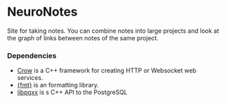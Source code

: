 # NeuroNotes
Site for taking notes. You can combine notes into large projects and look at the graph of links between notes of the same project.

### Dependencies
- [Crow](https://github.com/CrowCpp/Crow) is a C++ framework for creating HTTP or Websocket web services.
- [\{fmt\}](https://github.com/fmtlib/fmt) is an formatting library.
- [libpqxx](https://github.com/jtv/libpqxx) is s C++ API to the PostgreSQL
